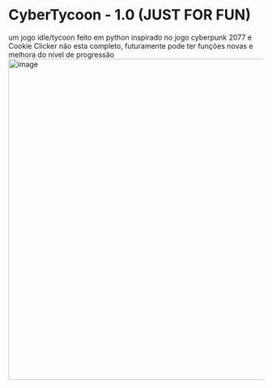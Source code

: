# CyberTycoon - 1.0 (JUST FOR FUN)
um jogo idle/tycoon feito em python inspirado no jogo cyberpunk 2077 e Cookie Clicker
não esta completo, futuramente pode ter funções novas e melhora do nivel de progressão
<img width="802" height="634" alt="image" src="https://github.com/user-attachments/assets/ae88ebec-6c51-4708-91a7-d96250656bba" />

